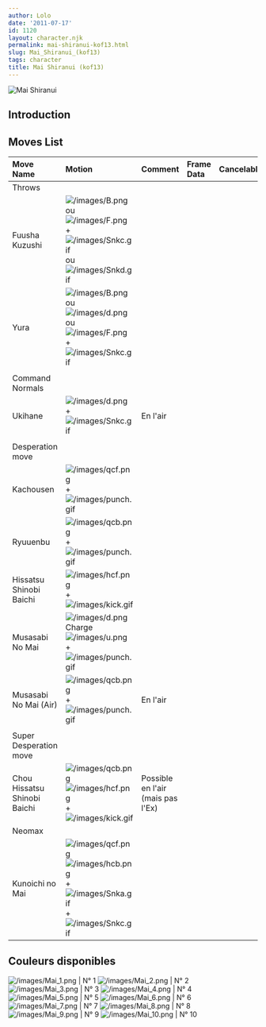 ```yaml
---
author: Lolo
date: '2011-07-17'
id: 1120
layout: character.njk
permalink: mai-shiranui-kof13.html
slug: Mai_Shiranui_(kof13)
tags: character
title: Mai Shiranui (kof13)
---
```


![Mai Shiranui](/images/maikof13.gif "Mai Shiranui")

## Introduction

## Moves List

| Move Name                    | Motion                                                                                                                                                            | Comment                           | Frame Data | Cancelable | Damage LOW/HIGH/EX |
|:-----------------------------|:------------------------------------------------------------------------------------------------------------------------------------------------------------------|:----------------------------------|:-----------|:-----------|:-------------------|
| Throws                       |                                                                                                                                                                   |                                   |            |            |                    |
| Fuusha Kuzushi               | ![](/images/B.png "/images/B.png") ou ![](/images/F.png "/images/F.png") + ![](/images/Snkc.gif "/images/Snkc.gif") ou ![](/images/Snkd.gif "/images/Snkd.gif")   |                                   |            |            | 100                |
| Yura                         | ![](/images/B.png "/images/B.png") ou ![](/images/d.png "/images/d.png") ou ![](/images/F.png "/images/F.png") + ![](/images/Snkc.gif "/images/Snkc.gif")         |                                   |            |            | 125                |
|                              |                                                                                                                                                                   |                                   |            |            |                    |
| Command Normals              |                                                                                                                                                                   |                                   |            |            |                    |
| Ukihane                      | ![](/images/d.png "/images/d.png") + ![](/images/Snkc.gif "/images/Snkc.gif")                                                                                     | En l'air                          |            |            |                    |
|                              |                                                                                                                                                                   |                                   |            |            |                    |
| Desperation move             |                                                                                                                                                                   |                                   |            |            |                    |
| Kachousen                    | ![](/images/qcf.png "/images/qcf.png") + ![](/images/punch.gif "/images/punch.gif")                                                                               |                                   |            |            |                    |
| Ryuuenbu                     | ![](/images/qcb.png "/images/qcb.png") + ![](/images/punch.gif "/images/punch.gif")                                                                               |                                   |            |            |                    |
| Hissatsu Shinobi Baichi      | ![](/images/hcf.png "/images/hcf.png") + ![](/images/kick.gif "/images/kick.gif")                                                                                 |                                   |            |            |                    |
| Musasabi No Mai              | ![](/images/d.png "/images/d.png")Charge![](/images/u.png "/images/u.png") + ![](/images/punch.gif "/images/punch.gif")                                           |                                   |            |            |                    |
| Musasabi No Mai (Air)        | ![](/images/qcb.png "/images/qcb.png") + ![](/images/punch.gif "/images/punch.gif")                                                                               | En l'air                          |            |            |                    |
|                              |                                                                                                                                                                   |                                   |            |            |                    |
| Super Desperation move       |                                                                                                                                                                   |                                   |            |            |                    |
| Chou Hissatsu Shinobi Baichi | ![](/images/qcb.png "/images/qcb.png")![](/images/hcf.png "/images/hcf.png") + ![](/images/kick.gif "/images/kick.gif")                                           | Possible en l'air (mais pas l'Ex) |            |            |                    |
| Neomax                       |                                                                                                                                                                   |                                   |            |            |                    |
| Kunoichi no Mai              | ![](/images/qcf.png "/images/qcf.png") ![](/images/hcb.png "/images/hcb.png") + ![](/images/Snka.gif "/images/Snka.gif")+![](/images/Snkc.gif "/images/Snkc.gif") |                                   |            |            |                    |

## Couleurs disponibles

![](/images/Mai_1.png "/images/Mai_1.png") \| N° 1
![](/images/Mai_2.png "/images/Mai_2.png") \| N° 2
![](/images/Mai_3.png "/images/Mai_3.png") \| N° 3
![](/images/Mai_4.png "/images/Mai_4.png") \| N° 4
![](/images/Mai_5.png "/images/Mai_5.png") \| N° 5
![](/images/Mai_6.png "/images/Mai_6.png") \| N° 6
![](/images/Mai_7.png "/images/Mai_7.png") \| N° 7
![](/images/Mai_8.png "/images/Mai_8.png") \| N° 8
![](/images/Mai_9.png "/images/Mai_9.png") \| N° 9
![](/images/Mai_10.png "/images/Mai_10.png") \| N° 10